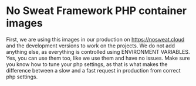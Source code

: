 # No Sweat Framework PHP container images

First, we are using this images in our production on https://nosweat.cloud and the development versions to work on the projects. We do not add anything else, as everything is controlled using ENVIRONMENT VARIABLES. Yes, you can use them too, like we use them and have no issues. Make sure you know how to tune your php settings, as that is what makes the difference between a slow and a fast request in production from correct php settings.